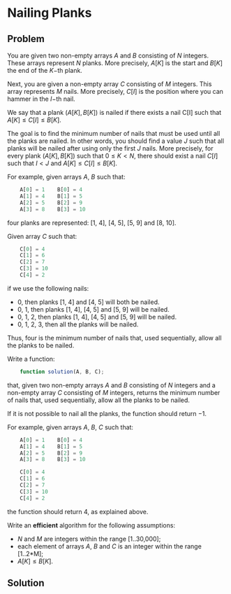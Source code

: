 # Nailing Planks

## Problem

You are given two non-empty arrays $A$ and $B$ consisting of $N$ integers. These arrays represent $N$ planks. More precisely, $A[K]$ is the start and $B[K]$ the end of the $K$−th plank.

Next, you are given a non-empty array $C$ consisting of $M$ integers. This array represents $M$ nails. More precisely, $C[I]$ is the position where you can hammer in the $I$−th nail.

We say that a plank $(A[K], B[K])$ is nailed if there exists a nail C[I] such that $A[K] ≤ C[I] ≤ B[K]$.

The goal is to find the minimum number of nails that must be used until all the planks are nailed. In other words, you should find a value $J$ such that all planks will be nailed after using only the first $J$ nails. More precisely, for every plank $(A[K], B[K])$ such that $0 ≤ K < N$, there should exist a nail $C[I]$ such that $I < J$ and $A[K] ≤ C[I] ≤ B[K]$.

For example, given arrays $A$, $B$ such that:

```js
    A[0] = 1    B[0] = 4
    A[1] = 4    B[1] = 5
    A[2] = 5    B[2] = 9
    A[3] = 8    B[3] = 10
```

four planks are represented: [1, 4], [4, 5], [5, 9] and [8, 10].

Given array $C$ such that:

```js
    C[0] = 4
    C[1] = 6
    C[2] = 7
    C[3] = 10
    C[4] = 2
```

if we use the following nails:

- 0, then planks [1, 4] and [4, 5] will both be nailed.
- 0, 1, then planks [1, 4], [4, 5] and [5, 9] will be nailed.
- 0, 1, 2, then planks [1, 4], [4, 5] and [5, 9] will be nailed.
- 0, 1, 2, 3, then all the planks will be nailed.

Thus, four is the minimum number of nails that, used sequentially, allow all the planks to be nailed.

Write a function:

```js
    function solution(A, B, C);
```

that, given two non-empty arrays $A$ and $B$ consisting of $N$ integers and a non-empty array $C$ consisting of $M$ integers, returns the minimum number of nails that, used sequentially, allow all the planks to be nailed.

If it is not possible to nail all the planks, the function should return −1.

For example, given arrays $A$, $B$, $C$ such that:

```js
    A[0] = 1    B[0] = 4
    A[1] = 4    B[1] = 5
    A[2] = 5    B[2] = 9
    A[3] = 8    B[3] = 10

    C[0] = 4
    C[1] = 6
    C[2] = 7
    C[3] = 10
    C[4] = 2
```

the function should return 4, as explained above.

Write an **efficient** algorithm for the following assumptions:

- $N$ and $M$ are integers within the range [1..30,000];
- each element of arrays $A$, $B$ and $C$ is an integer within the range [1..2*M];
- $A[K] ≤ B[K]$.


## Solution